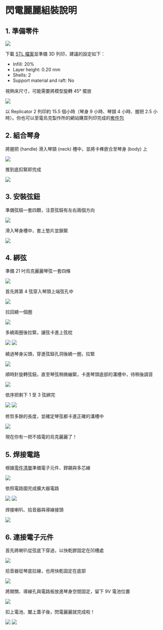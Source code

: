 # 閃電麗麗組裝說明

## 1. 準備零件 

![](IMG_3761.jpg)

下載 [STL 檔案](https://github.com/UkuleleDesign/LightningUke/tree/master/stl)並準備 3D 列印，建議的設定如下：

* Infill: 20%
* Layer height: 0.20 mm
* Shells: 2 
* Support material and raft: No

視熱床尺寸，可能需要將模型旋轉 45° 擺放

![](slic3r.png)

以 Replicator 2 列印約 15.5 個小時（琴身 9 小時、琴頸 4 小時、握把 2.5 小時）。你也可以至電烏克製作所的網站購買列印完成的[套件包](http://ukulele.design/tw/#purchase)
	
## 2. 組合琴身 

將握把 (handle) 滑入琴頸 (neck) 槽中，並將卡榫嵌合至琴身 (body) 上

![](assemble_body.jpg)

推到底扣緊即完成

![](IMG_3788.jpg)

## 3. 安裝弦鈕

準備弦鈕一套四顆，注意弦鈕有左右兩個方向

![](IMG_3799.jpg)

滑入琴身槽中，套上墊片並鎖緊

![](IMG_3805.jpg)

## 4. 綁弦

準備 21 吋烏克麗麗琴弦一套四條

![](IMG_3813.jpg)

首先將第 4 弦穿入琴頭上端弦孔中

![](IMG_3818.jpg)

拉回繞一個圈

![](IMG_3822.jpg)

多繞兩圈後拉緊，讓弦卡進上弦枕

![](IMG_3823.jpg)
![](IMG_3825.jpg)

繞過琴身尖頭，穿進弦鈕孔洞後繞一圈，拉緊

![](IMG_3836.jpg)

順時針旋轉弦鈕，直至琴弦稍微繃緊，卡進琴頭底部的溝槽中，待稍後調音

![](tuner.jpg)

依序把剩下 1 至 3 弦綁完

![](IMG_3853.jpg)
![](IMG_3844.jpg)

修剪多餘的長度，並確定琴弦都卡進正確的溝槽中

![](IMG_3858.jpg)

現在你有一把不插電的烏克麗麗了！

## 5. 焊接電路

根據[零件清單](https://github.com/UkuleleDesign/LightningUke/blob/master/ComponentList.md)準備電子元件、銲錫與多芯線

![](IMG_3865.jpg) 

依照電路圖完成擴大器電路

![](lm386-circuit.jpg)
![](IMG_3868.jpg)

焊接喇叭、拾音器與導線接頭

![](IMG_3872.jpg)

## 6. 連接電子元件 

首先將喇叭從弦底下穿過，以快乾膠固定在凹槽處

![](IMG_3875.jpg)

拾音器從琴底拉線，也用快乾固定在底部

![](IMG_3880.jpg)

將開關、導線孔與電路板放進琴身空間固定，留下 9V 電池位置

![](IMG_3890.jpg)

扣上電池、闔上蓋子後，閃電麗麗就完成啦！

![](IMG_3922.jpg)
![](IMG_3900.jpg)
